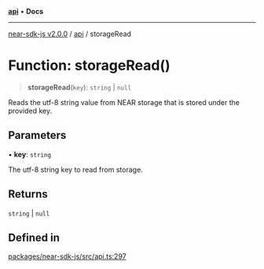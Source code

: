 [**api**](../README.md) • **Docs**

***

[near-sdk-js v2.0.0](../../packages.md) / [api](../README.md) / storageRead

# Function: storageRead()

> **storageRead**(`key`): `string` \| `null`

Reads the utf-8 string value from NEAR storage that is stored under the provided key.

## Parameters

• **key**: `string`

The utf-8 string key to read from storage.

## Returns

`string` \| `null`

## Defined in

[packages/near-sdk-js/src/api.ts:297](https://github.com/dim-daskalov/near-sdk-js/blob/d666013bbb17e79dbf6b4425d4bac78f40b0804c/packages/near-sdk-js/src/api.ts#L297)
